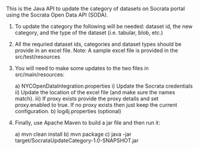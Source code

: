 This is the Java API to update the category of datasets on Socrata portal using the Socrata Open Data API (SODA).

1) To update the category the following will be needed: dataset id, the new category, and the type of the dataset (i.e. tabular,
   blob, etc.)
   	 
2) All the requried dataset ids, categories and dataset types should be provide in an excel file.
	Note: A sample excel file is provided in the  src/test/resources

3) You will need to make some updates to the two files in src/main/resources:

	a) NYCOpenDataIntegration.properties
		i) Update the Socrata credentials
		ii) Update the location of the excel file (and make sure the names match).
		iii) If proxy exists provide the proxy details and set proxy.enabled to true. If no proxy exists then just keep the current configuration.
	b) log4j.properties (optional)

4) Finally, use Apache Maven to build a jar file and then run it:

	a) mvn clean install
	b) mvn package
	c) java -jar target/SocrataUpdateCategory-1.0-SNAPSHOT.jar


	
